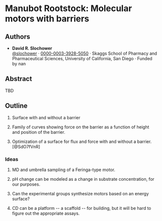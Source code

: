 # Manubot Rootstock: Molecular motors with barriers

## Authors


+ **David R. Slochower**<br>
  [\@slochower](https://github.com/slochower) ·
  [0000-0003-3928-5050](https://orcid.org/0000-0003-3928-5050) ·
  Skaggs School of Pharmacy and Pharmaceutical Sciences, University of California, San Diego ·
  Funded by nan




## Abstract

TBD

## Outline

1. Surface with and without a barrier

2. Family of curves showing force on the barrier as a function of height and
position of the barrier.

3. Optimization of a surface for flux and force with and without a barrier.
[@SdO7fVnR]

### Ideas

1. MD and umbrella sampling of a Feringa-type motor.

2. pH change can be modeled as a change in substrate concentration, for our purposes.

3. Can the experimental groups synthesize motors based on an energy surface?

4. CD can be a platform -- a scaffold -- for building, but it will be hard to figure out the appropriate assays.